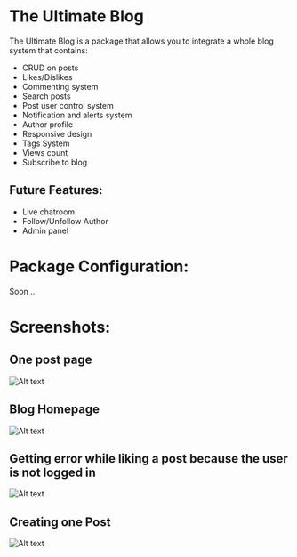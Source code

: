 # The Ultimate Blog

The Ultimate Blog is a package that allows you to integrate a whole blog system that contains:
* CRUD on posts
* Likes/Dislikes
* Commenting system
* Search posts
* Post user control system
* Notification and alerts system
* Author profile
* Responsive design
* Tags System
* Views count
* Subscribe to blog

## Future Features:
* Live chatroom
* Follow/Unfollow Author
* Admin panel 

# Package Configuration: 
Soon ..

# Screenshots:
## One post page
![Alt text](initial_release_screensthots/demo1.png?raw=true "One post")
## Blog Homepage
![Alt text](initial_release_screensthots/demo2.png?raw=true "Home page")
## Getting error while liking a post because the user is not logged in
![Alt text](initial_release_screensthots/demo3.png?raw=true "Error while liking a post cause user is nor logged in")
## Creating one Post
![Alt text](initial_release_screensthots/demo4.png?raw=true "Create a post")